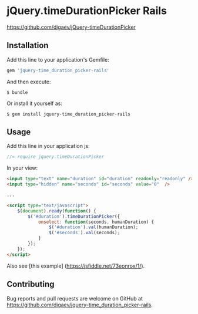 # jQuery.timeDurationPicker Rails

https://github.com/digaev/jQuery-timeDurationPicker

## Installation

Add this line to your application's Gemfile:

```ruby
gem 'jquery-time_duration_picker-rails'
```

And then execute:

    $ bundle

Or install it yourself as:

    $ gem install jquery-time_duration_picker-rails

## Usage

Add this line in your application js:

```js
//= require jquery.timeDurationPicker
```

In your view:

```html
<input type="text" name="duration" id="duration" readonly="readonly" />
<input type="hidden" name="seconds" id="seconds" value="0"  />

...

<script type="text/javascript">
    $(document).ready(function() {
        $('#duration').timeDurationPicker({
            onselect: function(seconds, humanDuration) {
                $('#duration').val(humanDuration);
                $('#seconds').val(seconds);
            }
        });
    });
</script>
```

Also see [this example] (https://jsfiddle.net/73eonrox/1/).

## Contributing

Bug reports and pull requests are welcome on GitHub at https://github.com/digaev/jquery-time_duration_picker-rails.
